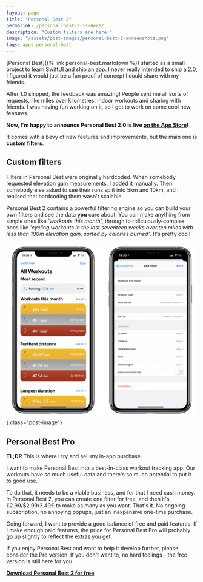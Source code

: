 ```yaml
---
layout: page
title: "Personal Best 2"
permalink: /personal-best-2-is-here/
description: "Custom filters are here!"
image: "/assets/post-images/personal-best-2-screenshots.png"
tags: apps personal-best
---
```


[Personal Best]({% link personal-best.markdown %}) started as a small project to learn [SwiftUI](https://developer.apple.com/xcode/swiftui/) and ship an app. I never really intended to ship a 2.0, I figured it would just be a fun proof of concept I could share with my friends. 

After 1.0 shipped, the feedback was amazing! People sent me all sorts of requests, like miles over kilometres, indoor workouts and sharing with friends. I was having fun working on it, so I got to work on some cool new features.

**Now, I'm happy to announce Personal Best 2.0 is live [on the App Store](https://apps.apple.com/us/app/personal-best-workouts/id1510256676?ls=1)!**

It comes with a bevy of new features and improvements, but the main one is **custom filters**.

## Custom filters

Filters in Personal Best were originally hardcoded. When somebody requested elevation gain measurements, I added it manually. Then somebody else asked to see their runs split into 5km and 10km, and I realised that hardcoding them wasn't scalable.

Personal Best 2 contains a powerful filtering engine so you can build your own filters and see the data **you** care about. You can make anything from simple ones like _'workouts this month'_, through to ridiculously-complex ones like _'cycling workouts in the last seventeen weeks over ten miles with less than 100m elevation gain, sorted by calories burned'_. It's pretty cool!

![Screenshots of Personal Best 2](/assets/post-images/personal-best-2-screenshots.png){:class="post-image"}

## Personal Best Pro

**TL;DR** This is where I try and sell my in-app purchase.

I want to make Personal Best into a best-in-class workout tracking app. Our workouts have so much useful data and there's so much potential to put it to good use.

To do that, it needs to be a viable business, and for that I need cash money. In Personal Best 2, you can create one filter for free, and then it's £2.99/$2.99/3.49€ to make as many as you want. That's it. No ongoing subscription, no annoying popups, just an inexpensive one-time purchase.

Going forward, I want to provide a good balance of free and paid features. If I make enough paid features, the price for Personal Best Pro will probably go up slightly to reflect the extras you get.

If you enjoy Personal Best and want to help it develop further, please consider the Pro version. If you don't want to, no hard feelings - the free version is still here for you.

**[Download Personal Best 2 for free](https://apps.apple.com/us/app/personal-best-workouts/id1510256676?ls=1)**